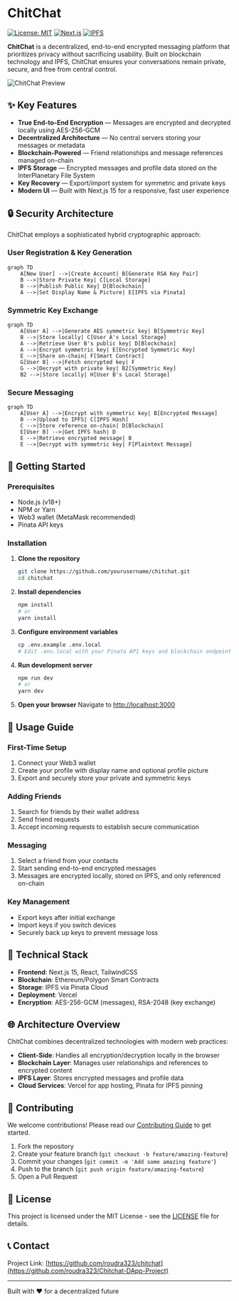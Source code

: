 # ChitChat

[![License: MIT](https://img.shields.io/badge/License-MIT-blue.svg)](LICENSE)
[![Next.js](https://img.shields.io/badge/Next.js-15.0-black)](https://nextjs.org/)
[![IPFS](https://img.shields.io/badge/IPFS-Powered-65c2cb)](https://ipfs.tech/)

**ChitChat** is a decentralized, end-to-end encrypted messaging platform that prioritizes privacy without sacrificing usability. Built on blockchain technology and IPFS, ChitChat ensures your conversations remain private, secure, and free from central control.

![ChitChat Preview](https://via.placeholder.com/800x400?text=ChitChat+Preview)

## ✨ Key Features

- **True End-to-End Encryption** — Messages are encrypted and decrypted locally using AES-256-GCM
- **Decentralized Architecture** — No central servers storing your messages or metadata
- **Blockchain-Powered** — Friend relationships and message references managed on-chain
- **IPFS Storage** — Encrypted messages and profile data stored on the InterPlanetary File System
- **Key Recovery** — Export/import system for symmetric and private keys
- **Modern UI** — Built with Next.js 15 for a responsive, fast user experience

## 🔒 Security Architecture

ChitChat employs a sophisticated hybrid cryptographic approach:

### User Registration & Key Generation
```mermaid
graph TD
    A[New User] -->|Create Account| B[Generate RSA Key Pair]
    B -->|Store Private Key| C[Local Storage]
    B -->|Publish Public Key| D[Blockchain]
    A -->|Set Display Name & Picture| E[IPFS via Pinata]
```

### Symmetric Key Exchange
```mermaid
graph TD
    A[User A] -->|Generate AES symmetric key| B[Symmetric Key]
    B -->|Store locally| C[User A's Local Storage]
    A -->|Retrieve User B's public key| D[Blockchain]
    A -->|Encrypt symmetric key| E[Encrypted Symmetric Key]
    E -->|Share on-chain| F[Smart Contract]
    G[User B] -->|Fetch encrypted key| F
    G -->|Decrypt with private key| B2[Symmetric Key]
    B2 -->|Store locally| H[User B's Local Storage]
```

### Secure Messaging
```mermaid
graph TD
    A[User A] -->|Encrypt with symmetric key| B[Encrypted Message]
    B -->|Upload to IPFS| C[IPFS Hash]
    C -->|Store reference on-chain| D[Blockchain]
    E[User B] -->|Get IPFS hash| D
    E -->|Retrieve encrypted message| B
    E -->|Decrypt with symmetric key| F[Plaintext Message]
```

## 🚀 Getting Started

### Prerequisites
- Node.js (v18+)
- NPM or Yarn
- Web3 wallet (MetaMask recommended)
- Pinata API keys

### Installation

1. **Clone the repository**
   ```bash
   git clone https://github.com/yourusername/chitchat.git
   cd chitchat
   ```

2. **Install dependencies**
   ```bash
   npm install
   # or
   yarn install
   ```

3. **Configure environment variables**
   ```bash
   cp .env.example .env.local
   # Edit .env.local with your Pinata API keys and blockchain endpoint
   ```

4. **Run development server**
   ```bash
   npm run dev
   # or
   yarn dev
   ```

5. **Open your browser**
   Navigate to [http://localhost:3000](http://localhost:3000)

## 📱 Usage Guide

### First-Time Setup
1. Connect your Web3 wallet
2. Create your profile with display name and optional profile picture
3. Export and securely store your private and symmetric keys

### Adding Friends
1. Search for friends by their wallet address
2. Send friend requests
3. Accept incoming requests to establish secure communication

### Messaging
1. Select a friend from your contacts
2. Start sending end-to-end encrypted messages
3. Messages are encrypted locally, stored on IPFS, and only referenced on-chain

### Key Management
- Export keys after initial exchange
- Import keys if you switch devices
- Securely back up keys to prevent message loss

## 🔧 Technical Stack

- **Frontend**: Next.js 15, React, TailwindCSS
- **Blockchain**: Ethereum/Polygon Smart Contracts
- **Storage**: IPFS via Pinata Cloud
- **Deployment**: Vercel
- **Encryption**: AES-256-GCM (messages), RSA-2048 (key exchange)

## 🌐 Architecture Overview

ChitChat combines decentralized technologies with modern web practices:

- **Client-Side**: Handles all encryption/decryption locally in the browser
- **Blockchain Layer**: Manages user relationships and references to encrypted content
- **IPFS Layer**: Stores encrypted messages and profile data
- **Cloud Services**: Vercel for app hosting, Pinata for IPFS pinning

## 🤝 Contributing

We welcome contributions! Please read our [Contributing Guide](CONTRIBUTING.md) to get started.

1. Fork the repository
2. Create your feature branch (`git checkout -b feature/amazing-feature`)
3. Commit your changes (`git commit -m 'Add some amazing feature'`)
4. Push to the branch (`git push origin feature/amazing-feature`)
5. Open a Pull Request

## 📄 License

This project is licensed under the MIT License - see the [LICENSE](LICENSE) file for details.

## 📞 Contact

Project Link: [https://github.com/roudra323/chitchat](https://github.com/roudra323/Chitchat-DApp-Project)

---

Built with ❤️ for a decentralized future
